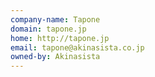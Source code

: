 ```yaml
---
company-name: Tapone
domain: tapone.jp
home: http://tapone.jp
email: tapone@akinasista.co.jp
owned-by: Akinasista
---
```




